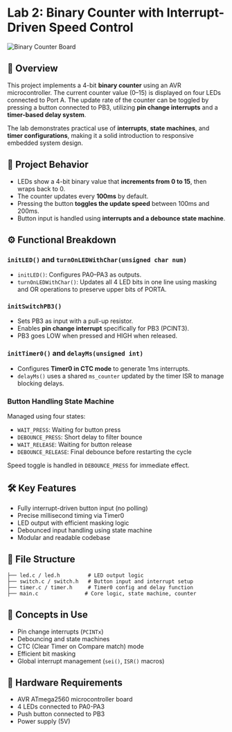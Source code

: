 # Lab 2: Binary Counter with Interrupt-Driven Speed Control

![Binary Counter Board](https://github.com/user-attachments/assets/17f0c9b1-890f-472c-a77a-7557a210cae5)

## 🔧 Overview

This project implements a 4-bit **binary counter** using an AVR microcontroller. The current counter value (0–15) is displayed on four LEDs connected to Port A. The update rate of the counter can be toggled by pressing a button connected to PB3, utilizing **pin change interrupts** and a **timer-based delay system**.

The lab demonstrates practical use of **interrupts**, **state machines**, and **timer configurations**, making it a solid introduction to responsive embedded system design.

## 🎯 Project Behavior

* LEDs show a 4-bit binary value that **increments from 0 to 15**, then wraps back to 0.
* The counter updates every **100ms** by default.
* Pressing the button **toggles the update speed** between 100ms and 200ms.
* Button input is handled using **interrupts and a debounce state machine**.

## ⚙️ Functional Breakdown

### `initLED()` and `turnOnLEDWithChar(unsigned char num)`
* `initLED()`: Configures PA0–PA3 as outputs.
* `turnOnLEDWithChar()`: Updates all 4 LED bits in one line using masking and OR operations to preserve upper bits of PORTA.

### `initSwitchPB3()`
* Sets PB3 as input with a pull-up resistor.
* Enables **pin change interrupt** specifically for PB3 (PCINT3).
* PB3 goes LOW when pressed and HIGH when released.

### `initTimer0()` and `delayMs(unsigned int)`
* Configures **Timer0 in CTC mode** to generate 1ms interrupts.
* `delayMs()` uses a shared `ms_counter` updated by the timer ISR to manage blocking delays.

### Button Handling State Machine
Managed using four states:
* `WAIT_PRESS`: Waiting for button press
* `DEBOUNCE_PRESS`: Short delay to filter bounce
* `WAIT_RELEASE`: Waiting for button release
* `DEBOUNCE_RELEASE`: Final debounce before restarting the cycle

Speed toggle is handled in `DEBOUNCE_PRESS` for immediate effect.

## 🛠️ Key Features

* Fully interrupt-driven button input (no polling)
* Precise millisecond timing via Timer0
* LED output with efficient masking logic
* Debounced input handling using state machine
* Modular and readable codebase

## 📁 File Structure

```
├── led.c / led.h         # LED output logic
├── switch.c / switch.h   # Button input and interrupt setup
├── timer.c / timer.h     # Timer0 config and delay function
├── main.c               # Core logic, state machine, counter
```

## 🧠 Concepts in Use

* Pin change interrupts (`PCINTx`)
* Debouncing and state machines
* CTC (Clear Timer on Compare match) mode
* Efficient bit masking
* Global interrupt management (`sei()`, `ISR()` macros)

## 🔌 Hardware Requirements

* AVR ATmega2560 microcontroller board
* 4 LEDs connected to PA0-PA3
* Push button connected to PB3
* Power supply (5V)
